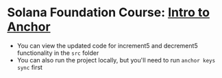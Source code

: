 # Solana Foundation Course: [Intro to Anchor](https://solana.com/developers/courses/onchain-development/intro-to-anchor)

- You can view the updated code for increment5 and decrement5 functionality in the `src` folder
- You can also run the project locally, but you'll need to run `anchor keys sync` first
